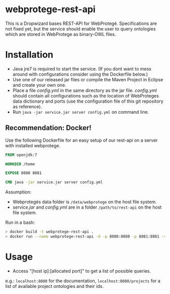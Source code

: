 # webprotege-rest-api

This is a Dropwizard bases REST-API for WebProtegé. Specifications are not fixed yet, but the service should enable the user to query ontologies which are stored in WebProtege as binary-OWL files.

# Installation

* Java jre7 is required to start the service. (If you dont want to mess around with configurations consider using the Dockerfile below.)
* Use one of our released jar files or compile the Maven Project in Eclipse and create your own one.
* Place a file *config.yml* in the same directory as the jar file. *config.yml* should contain all configurations such as the location of WebProteges data dictionary and ports (use the configuration file of this git repository as reference).
* Run `java -jar service.jar server config.yml` on command line.

## Recommendation: Docker!
Use the following Dockerfile for an easy setup of our rest-api on a server with installed webprotege.

```Dockerfile
FROM openjdk:7

WORKDIR /home

EXPOSE 8080 8081

CMD java -jar service.jar server config.yml
```

Assumption:
* Webprotegés data folder is `/data/webprotege` on the host file system.
* *service.jar* and *config.yml* are in a folder `/path/to/rest-api` on the host file system.

Run in a bash:
```bash
> docker build -t webprotege-rest-api .
> docker run --name webprotege-rest-api -d -p 8080:8080 -p 8081:8081 -v /data/webprotege:/data/webprotege -v /path/to/rest-api:/home webprotege-rest-api
```

# Usage

* Access "[host ip]:[allocated port]" to get a list of possible queries.

e.g.: `localhost:8080` for the documentation, `localhost:8080/projects` for a list of available project ontologies and their ids.